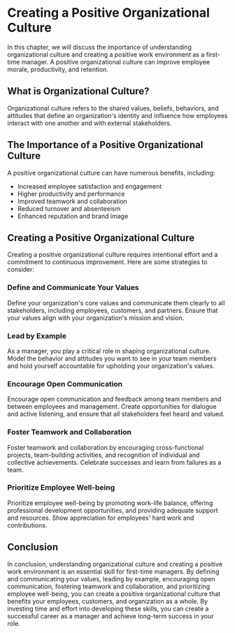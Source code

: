 Creating a Positive Organizational Culture
===========================================================================================

In this chapter, we will discuss the importance of understanding organizational culture and creating a positive work environment as a first-time manager. A positive organizational culture can improve employee morale, productivity, and retention.

What is Organizational Culture?
-------------------------------

Organizational culture refers to the shared values, beliefs, behaviors, and attitudes that define an organization's identity and influence how employees interact with one another and with external stakeholders.

The Importance of a Positive Organizational Culture
---------------------------------------------------

A positive organizational culture can have numerous benefits, including:

* Increased employee satisfaction and engagement
* Higher productivity and performance
* Improved teamwork and collaboration
* Reduced turnover and absenteeism
* Enhanced reputation and brand image

Creating a Positive Organizational Culture
------------------------------------------

Creating a positive organizational culture requires intentional effort and a commitment to continuous improvement. Here are some strategies to consider:

### Define and Communicate Your Values

Define your organization's core values and communicate them clearly to all stakeholders, including employees, customers, and partners. Ensure that your values align with your organization's mission and vision.

### Lead by Example

As a manager, you play a critical role in shaping organizational culture. Model the behavior and attitudes you want to see in your team members and hold yourself accountable for upholding your organization's values.

### Encourage Open Communication

Encourage open communication and feedback among team members and between employees and management. Create opportunities for dialogue and active listening, and ensure that all stakeholders feel heard and valued.

### Foster Teamwork and Collaboration

Foster teamwork and collaboration by encouraging cross-functional projects, team-building activities, and recognition of individual and collective achievements. Celebrate successes and learn from failures as a team.

### Prioritize Employee Well-being

Prioritize employee well-being by promoting work-life balance, offering professional development opportunities, and providing adequate support and resources. Show appreciation for employees' hard work and contributions.

Conclusion
----------

In conclusion, understanding organizational culture and creating a positive work environment is an essential skill for first-time managers. By defining and communicating your values, leading by example, encouraging open communication, fostering teamwork and collaboration, and prioritizing employee well-being, you can create a positive organizational culture that benefits your employees, customers, and organization as a whole. By investing time and effort into developing these skills, you can create a successful career as a manager and achieve long-term success in your role.
